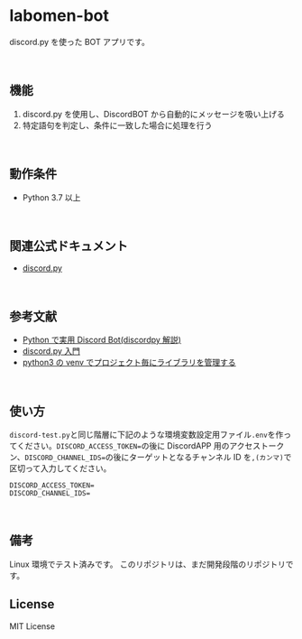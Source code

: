 # labomen-bot

discord.py を使った BOT アプリです。

<br/>

## 機能

1. discord.py を使用し、DiscordBOT から自動的にメッセージを吸い上げる
2. 特定語句を判定し、条件に一致した場合に処理を行う

<br/>

## 動作条件

- Python 3.7 以上

<br/>

## 関連公式ドキュメント

- [discord.py](https://discordpy.readthedocs.io/ja/latest/index.html)

<br/>

## 参考文献

- [Python で実用 Discord Bot(discordpy 解説)](https://qiita.com/1ntegrale9/items/9d570ef8175cf178468f)
- [discord.py 入門](https://qiita.com/sizumita/items/9d44ae7d1ce007391699)
- [python3 の venv でプロジェクト毎にライブラリを管理する](https://akogare-se.hatenablog.com/entry/2019/01/02/220330)

<br/>

## 使い方

`discord-test.py`と同じ階層に下記のような環境変数設定用ファイル`.env`を作ってください。`DISCORD_ACCESS_TOKEN=`の後に DiscordAPP 用のアクセストークン、`DISCORD_CHANNEL_IDS=`の後にターゲットとなるチャンネル ID を`,(カンマ)`で区切って入力してください。

```env
DISCORD_ACCESS_TOKEN=
DISCORD_CHANNEL_IDS=
```

<br/>

## 備考

Linux 環境でテスト済みです。
このリポジトリは、まだ開発段階のリポジトリです。

## License

MIT License
